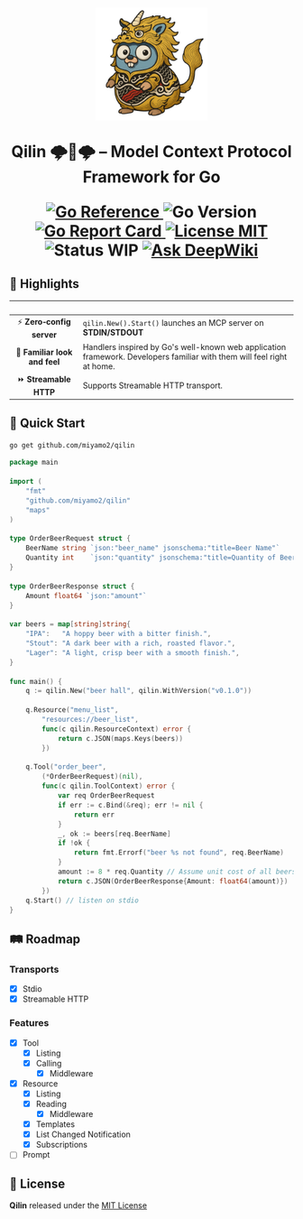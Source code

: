 <h1 align="center">
  <picture>
      <img height="200" alt="Qilin Logo" src="https://raw.githubusercontent.com/miyamo2/qilin/refs/heads/main/.assets/logo.png">
  </picture>
  <p>Qilin 🌩️🐲🌩️ – Model Context Protocol Framework for Go</p>
  <a href="https://pkg.go.dev/github.com/miyamo2/qilin">
    <img alt="Go Reference" src="https://pkg.go.dev/badge/github.com/miyamo2/qilin.svg" />
  </a>
  <img alt="Go Version" src="https://img.shields.io/github/go-mod/go-version/miyamo2/qilin" />
  <a href="https://goreportcard.com/report/github.com/miyamo2/qilin">
    <img alt="Go Report Card" src="https://goreportcard.com/badge/github.com/miyamo2/qilin" />
  </a>
  <a href="https://github.com/miyamo2/qilin/blob/main/LICENSE">
    <img alt="License MIT" src="https://img.shields.io/github/license/miyamo2/qilin?&color=blue" />
  </a>
  <img alt="Status WIP" src="https://img.shields.io/badge/status-WIP-orange" />
  <a href="https://deepwiki.com/miyamo2/qilin">
    <img src="https://deepwiki.com/badge.svg" alt="Ask DeepWiki">
  </a>
</h1>

## 🌟 Highlights

|            &nbsp;             | &nbsp;                                                                                                                 |
|:-----------------------------:|------------------------------------------------------------------------------------------------------------------------|
|   ⚡ **Zero‑config server**    | `qilin.New().Start()` launches an MCP server on **STDIN/STDOUT**                                                       |
| 🤝 **Familiar look and feel** | Handlers inspired by Go's well-known web application framework. Developers familiar with them will feel right at home. |
|     ⏩ **Streamable HTTP**     | Supports Streamable HTTP transport.                                                                                    |

## 🚀 Quick Start

```sh
go get github.com/miyamo2/qilin
```

```go
package main

import (
	"fmt"
	"github.com/miyamo2/qilin"
	"maps"
)

type OrderBeerRequest struct {
	BeerName string `json:"beer_name" jsonschema:"title=Beer Name"`
	Quantity int    `json:"quantity" jsonschema:"title=Quantity of Beers"`
}

type OrderBeerResponse struct {
	Amount float64 `json:"amount"`
}

var beers = map[string]string{
	"IPA":   "A hoppy beer with a bitter finish.",
	"Stout": "A dark beer with a rich, roasted flavor.",
	"Lager": "A light, crisp beer with a smooth finish.",
}

func main() {
	q := qilin.New("beer hall", qilin.WithVersion("v0.1.0"))

	q.Resource("menu_list",
		"resources://beer_list",
		func(c qilin.ResourceContext) error {
			return c.JSON(maps.Keys(beers))
		})

	q.Tool("order_beer",
		(*OrderBeerRequest)(nil),
		func(c qilin.ToolContext) error {
			var req OrderBeerRequest
			if err := c.Bind(&req); err != nil {
				return err
			}
			_, ok := beers[req.BeerName]
			if !ok {
				return fmt.Errorf("beer %s not found", req.BeerName)
			}
			amount := 8 * req.Quantity // Assume unit cost of all beers is $8.00.
			return c.JSON(OrderBeerResponse{Amount: float64(amount)})
		})
	q.Start() // listen on stdio
}
```

## 🛤 Roadmap

### Transports

- [x] Stdio
- [x] Streamable HTTP

### Features

- [x] Tool
    - [X] Listing
    - [X] Calling
        - [X] Middleware
- [x] Resource
    - [X] Listing
    - [X] Reading
        - [X] Middleware
    - [X] Templates
    - [X] List Changed Notification
    - [X] Subscriptions
- [ ] Prompt

## 📜 License

**Qilin** released under the [MIT License](https://github.com/miyamo2/qilin/blob/main/LICENSE)
